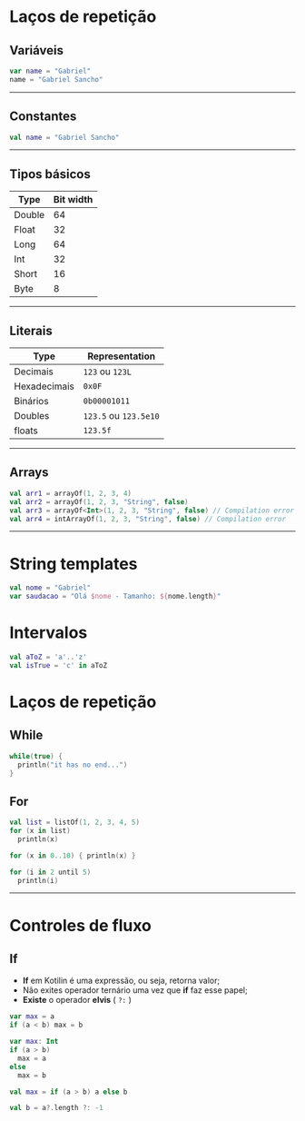 # Laços de repetição

## Variáveis
```kotlin
var name = "Gabriel"
name = "Gabriel Sancho"
```
---

## Constantes
```kotlin
val name = "Gabriel Sancho"
```
---

## Tipos básicos
| Type   | Bit width |
| ------ | --------- |
| Double | 64        |
| Float  | 32        |
| Long   | 64        |
| Int    | 32        |
| Short  | 16        |
| Byte   | 8         |
---

## Literais
| Type         | Representation        |
| ------------ | --------------------- |
| Decimais     | `123` ou `123L`       |
| Hexadecimais | `0x0F`                |
| Binários     | `0b00001011`          |
| Doubles      | `123.5` ou `123.5e10` |
| floats       | `123.5f`              |
---

## Arrays
```kotlin
val arr1 = arrayOf(1, 2, 3, 4)
val arr2 = arrayOf(1, 2, 3, "String", false)
val arr3 = arrayOf<Int>(1, 2, 3, "String", false) // Compilation error
val arr4 = intArrayOf(1, 2, 3, "String", false) // Compilation error
```
---

# String templates
```kotlin
val nome = "Gabriel"
var saudacao = "Olá $nome - Tamanho: ${nome.length}"
```

# Intervalos
```kotlin
val aToZ = 'a'..'z'
val isTrue = 'c' in aToZ
```

# Laços de repetição

## While
```kotlin
while(true) {
  println("it has no end...")
}
```

## For
```kotlin
val list = listOf(1, 2, 3, 4, 5)
for (x in list)
  println(x)
```

```kotlin
for (x in 0..10) { println(x) }
```

```kotlin
for (i in 2 until 5)
  println(i)
```
---

# Controles de fluxo
## If
* **If** em Kotilin é uma expressão, ou seja, retorna valor;
* Não exites operador ternário uma vez que **if** faz esse papel;
* **Existe** o operador **elvis** ( `?:` )

```kotlin
var max = a
if (a < b) max = b
```
```kotlin
var max: Int
if (a > b)
  max = a
else
  max = b
```
```kotlin
val max = if (a > b) a else b
```

```kotlin
val b = a?.length ?: -1
```